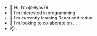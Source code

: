 - 👋 Hi, I’m @elyas79
- 👀 I’m interested in programming
- 🌱 I’m currently learning React and redux 
- 💞️ I’m looking to collaborate on ...
- 📫 .

<!---
elyas79/elyas79 is a ✨ special ✨ repository because its `README.md` (this file) appears on your GitHub profile.
You can click the Preview link to take a look at your changes.
--->
